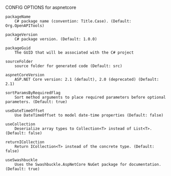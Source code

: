 
CONFIG OPTIONS for aspnetcore

	packageName
	    C# package name (convention: Title.Case). (Default: Org.OpenAPITools)

	packageVersion
	    C# package version. (Default: 1.0.0)

	packageGuid
	    The GUID that will be associated with the C# project

	sourceFolder
	    source folder for generated code (Default: src)

	aspnetCoreVersion
	    ASP.NET Core version: 2.1 (default), 2.0 (deprecated) (Default: 2.1)

	sortParamsByRequiredFlag
	    Sort method arguments to place required parameters before optional parameters. (Default: true)

	useDateTimeOffset
	    Use DateTimeOffset to model date-time properties (Default: false)

	useCollection
	    Deserialize array types to Collection<T> instead of List<T>. (Default: false)

	returnICollection
	    Return ICollection<T> instead of the concrete type. (Default: false)

	useSwashbuckle
	    Uses the Swashbuckle.AspNetCore NuGet package for documentation. (Default: true)


